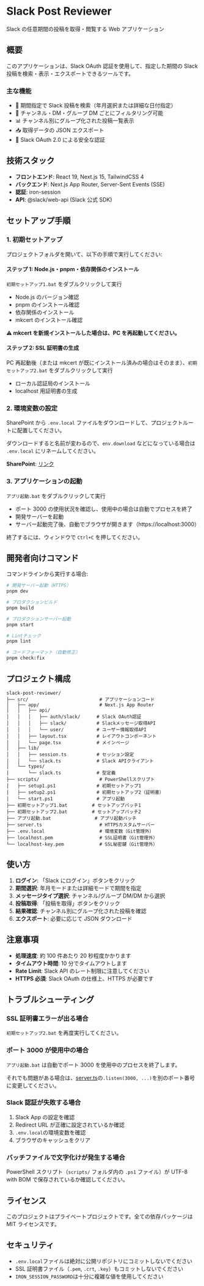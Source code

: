 # Slack Post Reviewer

Slack の任意期間の投稿を取得・閲覧する Web アプリケーション

## 概要

このアプリケーションは、Slack OAuth 認証を使用して、指定した期間の Slack 投稿を検索・表示・エクスポートできるツールです。

### 主な機能

- 📅 期間指定で Slack 投稿を検索（年月選択または詳細な日付指定）
- 💬 チャンネル・DM・グループ DM ごとにフィルタリング可能
- 📊 チャンネル別にグループ化された投稿一覧表示
- 📥 取得データの JSON エクスポート
- 🔐 Slack OAuth 2.0 による安全な認証

## 技術スタック

- **フロントエンド**: React 19, Next.js 15, TailwindCSS 4
- **バックエンド**: Next.js App Router, Server-Sent Events (SSE)
- **認証**: iron-session
- **API**: @slack/web-api (Slack 公式 SDK)

## セットアップ手順

### 1. 初期セットアップ

プロジェクトフォルダを開いて、以下の手順で実行してください:

#### ステップ 1: Node.js・pnpm・依存関係のインストール

`初期セットアップ1.bat` をダブルクリックして実行

- Node.js のバージョン確認
- pnpm のインストール確認
- 依存関係のインストール
- mkcert のインストール確認

**⚠️ mkcert を新規インストールした場合は、PC を再起動してください。**

#### ステップ 2: SSL 証明書の生成

PC 再起動後（または mkcert が既にインストール済みの場合はそのまま）、`初期セットアップ2.bat` をダブルクリックして実行

- ローカル認証局のインストール
- localhost 用証明書の生成

### 2. 環境変数の設定

SharePoint から `.env.local` ファイルをダウンロードして、プロジェクトルートに配置してください。

ダウンロードすると名前が変わるので、`env.download` などになっている場合は `.env.local` にリネームしてください。

**SharePoint**: [リンク](https://officefixer-my.sharepoint.com/:f:/g/personal/eto_koshi24_fixer_co_jp/Esn1_JGQwidBrE2G1-JfxPMBFzmGaLt4JWzJ0uroLWowzw?e=6GbsHo)

### 3. アプリケーションの起動

`アプリ起動.bat` をダブルクリックして実行

- ポート 3000 の使用状況を確認し、使用中の場合は自動でプロセスを終了
- 開発サーバーを起動
- サーバー起動完了後、自動でブラウザが開きます（https://localhost:3000）

終了するには、ウィンドウで `Ctrl+C` を押してください。

## 開発者向けコマンド

コマンドラインから実行する場合:

```bash
# 開発サーバー起動（HTTPS）
pnpm dev

# プロダクションビルド
pnpm build

# プロダクションサーバー起動
pnpm start

# Lintチェック
pnpm lint

# コードフォーマット（自動修正）
pnpm check:fix
```

## プロジェクト構成

```
slack-post-reviewer/
├── src/                          # アプリケーションコード
│   ├── app/                      # Next.js App Router
│   │   ├── api/
│   │   │   ├── auth/slack/      # Slack OAuth認証
│   │   │   ├── slack/           # Slackメッセージ取得API
│   │   │   └── user/            # ユーザー情報取得API
│   │   ├── layout.tsx           # レイアウトコンポーネント
│   │   └── page.tsx             # メインページ
│   ├── lib/
│   │   ├── session.ts           # セッション設定
│   │   └── slack.ts             # Slack APIクライアント
│   └── types/
│       └── slack.ts             # 型定義
├── scripts/                      # PowerShellスクリプト
│   ├── setup1.ps1               # 初期セットアップ1
│   ├── setup2.ps1               # 初期セットアップ2（証明書）
│   └── start.ps1                # アプリ起動
├── 初期セットアップ1.bat         # セットアップバッチ1
├── 初期セットアップ2.bat         # セットアップバッチ2
├── アプリ起動.bat                # アプリ起動バッチ
├── server.ts                     # HTTPSカスタムサーバー
├── .env.local                    # 環境変数（Git管理外）
├── localhost.pem                 # SSL証明書（Git管理外）
└── localhost-key.pem             # SSL秘密鍵（Git管理外）
```

## 使い方

1. **ログイン**: 「Slack にログイン」ボタンをクリック
2. **期間選択**: 年月モードまたは詳細モードで期間を指定
3. **メッセージタイプ選択**: チャンネル/グループ DM/DM から選択
4. **投稿取得**: 「投稿を取得」ボタンをクリック
5. **結果確認**: チャンネル別にグループ化された投稿を確認
6. **エクスポート**: 必要に応じて JSON ダウンロード

## 注意事項

- **処理速度**: 約 100 件あたり 20 秒程度かかります
- **タイムアウト時間**: 10 分でタイムアウトします
- **Rate Limit**: Slack API のレート制限に注意してください
- **HTTPS 必須**: Slack OAuth の仕様上、HTTPS が必要です

## トラブルシューティング

### SSL 証明書エラーが出る場合

`初期セットアップ2.bat` を再度実行してください。

### ポート 3000 が使用中の場合

`アプリ起動.bat` は自動でポート 3000 を使用中のプロセスを終了します。

それでも問題がある場合は、[server.ts](server.ts#L21)の`.listen(3000, ...)`を別のポート番号に変更してください。

### Slack 認証が失敗する場合

1. Slack App の設定を確認
2. Redirect URL が正確に設定されているか確認
3. `.env.local`の環境変数を確認
4. ブラウザのキャッシュをクリア

### バッチファイルで文字化けが発生する場合

PowerShell スクリプト（`scripts/` フォルダ内の `.ps1` ファイル）が UTF-8 with BOM で保存されているか確認してください。

## ライセンス

このプロジェクトはプライベートプロジェクトです。全ての依存パッケージは MIT ライセンスです。

## セキュリティ

- `.env.local`ファイルは絶対に公開リポジトリにコミットしないでください
- SSL 証明書ファイル（`.pem`, `.crt`, `.key`）もコミットしないでください
- `IRON_SESSION_PASSWORD`は十分に複雑な値を使用してください
